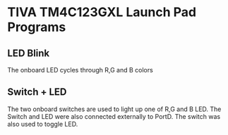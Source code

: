 # TIVA TM4C123GXL Launch Pad Programs
## LED Blink
The onboard LED cycles through R,G and B colors

## Switch + LED
The two onboard switches are used to light up one of R,G and B LED. The Switch and LED were also connected externally to PortD. The switch was also used to toggle LED.



